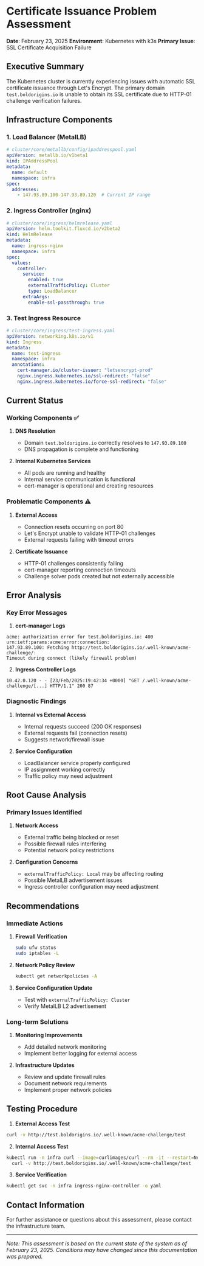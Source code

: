 # Certificate Issuance Problem Assessment
**Date**: February 23, 2025
**Environment**: Kubernetes with k3s
**Primary Issue**: SSL Certificate Acquisition Failure

## Executive Summary

The Kubernetes cluster is currently experiencing issues with automatic SSL certificate issuance through Let's Encrypt. The primary domain `test.boldorigins.io` is unable to obtain its SSL certificate due to HTTP-01 challenge verification failures.

## Infrastructure Components

### 1. Load Balancer (MetalLB)
```yaml
# cluster/core/metallb/config/ipaddresspool.yaml
apiVersion: metallb.io/v1beta1
kind: IPAddressPool
metadata:
  name: default
  namespace: infra
spec:
  addresses:
    - 147.93.89.100-147.93.89.120  # Current IP range
```

### 2. Ingress Controller (nginx)
```yaml
# cluster/core/ingress/helmrelease.yaml
apiVersion: helm.toolkit.fluxcd.io/v2beta2
kind: HelmRelease
metadata:
  name: ingress-nginx
  namespace: infra
spec:
  values:
    controller:
      service:
        enabled: true
        externalTrafficPolicy: Cluster
        type: LoadBalancer
      extraArgs:
        enable-ssl-passthrough: true
```

### 3. Test Ingress Resource
```yaml
# cluster/core/ingress/test-ingress.yaml
apiVersion: networking.k8s.io/v1
kind: Ingress
metadata:
  name: test-ingress
  namespace: infra
  annotations:
    cert-manager.io/cluster-issuer: "letsencrypt-prod"
    nginx.ingress.kubernetes.io/ssl-redirect: "false"
    nginx.ingress.kubernetes.io/force-ssl-redirect: "false"
```

## Current Status

### Working Components ✅

1. **DNS Resolution**
   - Domain `test.boldorigins.io` correctly resolves to `147.93.89.100`
   - DNS propagation is complete and functioning

2. **Internal Kubernetes Services**
   - All pods are running and healthy
   - Internal service communication is functional
   - cert-manager is operational and creating resources

### Problematic Components ⚠️

1. **External Access**
   - Connection resets occurring on port 80
   - Let's Encrypt unable to validate HTTP-01 challenges
   - External requests failing with timeout errors

2. **Certificate Issuance**
   - HTTP-01 challenges consistently failing
   - cert-manager reporting connection timeouts
   - Challenge solver pods created but not externally accessible

## Error Analysis

### Key Error Messages

1. **cert-manager Logs**
```
acme: authorization error for test.boldorigins.io: 400 urn:ietf:params:acme:error:connection: 
147.93.89.100: Fetching http://test.boldorigins.io/.well-known/acme-challenge/: 
Timeout during connect (likely firewall problem)
```

2. **Ingress Controller Logs**
```
10.42.0.120 - - [23/Feb/2025:19:42:34 +0000] "GET /.well-known/acme-challenge/[...] HTTP/1.1" 200 87
```

### Diagnostic Findings

1. **Internal vs External Access**
   - Internal requests succeed (200 OK responses)
   - External requests fail (connection resets)
   - Suggests network/firewall issue

2. **Service Configuration**
   - LoadBalancer service properly configured
   - IP assignment working correctly
   - Traffic policy may need adjustment

## Root Cause Analysis

### Primary Issues Identified

1. **Network Access**
   - External traffic being blocked or reset
   - Possible firewall rules interfering
   - Potential network policy restrictions

2. **Configuration Concerns**
   - `externalTrafficPolicy: Local` may be affecting routing
   - Possible MetalLB advertisement issues
   - Ingress controller configuration may need adjustment

## Recommendations

### Immediate Actions

1. **Firewall Verification**
   ```bash
   sudo ufw status
   sudo iptables -L
   ```

2. **Network Policy Review**
   ```bash
   kubectl get networkpolicies -A
   ```

3. **Service Configuration Update**
   - Test with `externalTrafficPolicy: Cluster`
   - Verify MetalLB L2 advertisement

### Long-term Solutions

1. **Monitoring Improvements**
   - Add detailed network monitoring
   - Implement better logging for external access

2. **Infrastructure Updates**
   - Review and update firewall rules
   - Document network requirements
   - Implement proper network policies

## Testing Procedure

1. **External Access Test**
```bash
curl -v http://test.boldorigins.io/.well-known/acme-challenge/test
```

2. **Internal Access Test**
```bash
kubectl run -n infra curl --image=curlimages/curl --rm -it --restart=Never -- \
  curl -v http://test.boldorigins.io/.well-known/acme-challenge/test
```

3. **Service Verification**
```bash
kubectl get svc -n infra ingress-nginx-controller -o yaml
```

## Contact Information

For further assistance or questions about this assessment, please contact the infrastructure team.

---
*Note: This assessment is based on the current state of the system as of February 23, 2025. Conditions may have changed since this documentation was prepared.* 